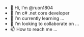 - 👋 Hi, I’m @ruon1804
- 👀 I’m c# .net core developer
- 🌱 I’m currently learning ...
- 💞️ I’m looking to collaborate on ...
- 📫 How to reach me ...

<!---
ruon1804/ruon1804 is a ✨ special ✨ repository because its `README.md` (this file) appears on your GitHub profile.
You can click the Preview link to take a look at your changes.
--->

